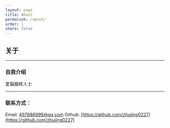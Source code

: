 ```yaml
---
layout: page
title: About
permalink: /about/
order: 1
share: false
---
```


## 关于
--------

### 自我介绍

爱猫搬砖人士

--------

### 联系方式：

Email: 497886999@qq.com
Github: [https://github.com/zhujing0227](https://github.com/zhujing0227)
